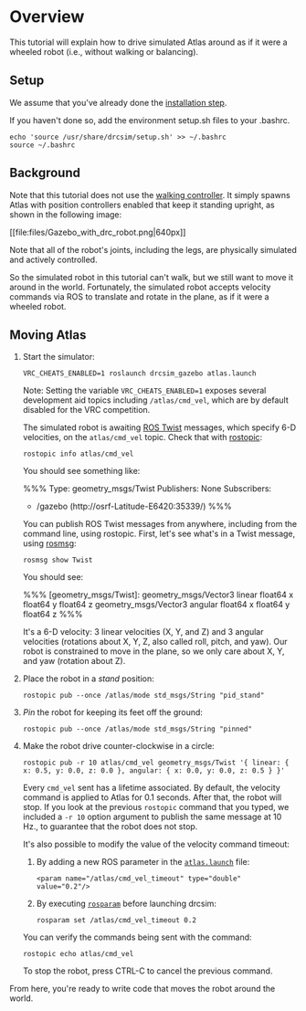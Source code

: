 # Overview

This tutorial will explain how to drive simulated Atlas around as if it were a wheeled robot (i.e., without walking or balancing).

## Setup

We assume that you've already done the [installation step](http://gazebosim.org/tutorials/?tut=drcsim_install).

If you haven't done so, add the environment setup.sh files to your .bashrc.

~~~
echo 'source /usr/share/drcsim/setup.sh' >> ~/.bashrc
source ~/.bashrc
~~~

## Background

Note that this tutorial does not use the [walking controller](http://gazebosim.org/tutorials/?tut=drcsim_walking&cat=drcsim). It simply spawns Atlas with position controllers enabled that keep it standing upright, as shown in the following image:

[[file:files/Gazebo_with_drc_robot.png|640px]]

Note that all of the robot's joints, including the legs, are physically simulated and actively controlled.

So the simulated robot in this tutorial can't walk, but we still want to move it around in the world.  Fortunately, the simulated robot accepts velocity commands via ROS to translate and rotate in the plane, as if it were a wheeled robot.

## Moving Atlas

1. Start the simulator:

    ~~~
    VRC_CHEATS_ENABLED=1 roslaunch drcsim_gazebo atlas.launch
    ~~~

    Note: Setting the variable `VRC_CHEATS_ENABLED=1` exposes several development aid topics including `/atlas/cmd_vel`, which are by default disabled for the VRC competition.


    The simulated robot is awaiting [ROS Twist](http://ros.org/doc/api/geometry_msgs/html/msg/Twist.html) messages, which specify 6-D velocities, on the `atlas/cmd_vel` topic.  Check that with [rostopic](http://ros.org/wiki/rostopic):

    ~~~
    rostopic info atlas/cmd_vel
    ~~~

    You should see something like:

    %%%
    Type: geometry_msgs/Twist
    Publishers: None
    Subscribers:
     * /gazebo (http://osrf-Latitude-E6420:35339/)
    %%%

    You can publish ROS Twist messages from anywhere, including from the command line, using rostopic.  First, let's see what's in a Twist message, using [rosmsg](http://ros.org/wiki/rosmsg):

    ~~~
    rosmsg show Twist
    ~~~

    You should see:

    %%%
    [geometry_msgs/Twist]:
    geometry_msgs/Vector3 linear
      float64 x
      float64 y
      float64 z
    geometry_msgs/Vector3 angular
      float64 x
      float64 y
      float64 z
    %%%

    It's a 6-D velocity: 3 linear velocities (X, Y, and Z) and 3 angular velocities (rotations about X, Y, Z, also called roll, pitch, and yaw). Our robot is constrained to move in the plane, so we only care about X, Y, and yaw (rotation about Z).

1. Place the robot in a *stand* position:

    ~~~
    rostopic pub --once /atlas/mode std_msgs/String "pid_stand"
    ~~~

1. *Pin* the robot for keeping its feet off the ground:

    ~~~
    rostopic pub --once /atlas/mode std_msgs/String "pinned"
    ~~~

1. Make the robot drive counter-clockwise in a circle:

    ~~~
    rostopic pub -r 10 atlas/cmd_vel geometry_msgs/Twist '{ linear: { x: 0.5, y: 0.0, z: 0.0 }, angular: { x: 0.0, y: 0.0, z: 0.5 } }'
    ~~~

    Every `cmd_vel` sent has a lifetime associated. By default, the velocity command is applied to Atlas for 0.1 seconds. After that, the robot will stop. If you look at the previous `rostopic` command that you typed, we included a `-r 10` option argument to publish the same message at 10 Hz., to guarantee that the robot does not stop.

    It's also possible to modify the value of the velocity command timeout:

    1. By adding a new ROS parameter in the [`atlas.launch`](https://bitbucket.org/osrf/drcsim/raw/default/drcsim_gazebo/launch/atlas.launch) file:

        ~~~
        <param name="/atlas/cmd_vel_timeout" type="double" value="0.2"/>
        ~~~

    1. By executing [`rosparam`](http://wiki.ros.org/rosparam) before launching drcsim:

        ~~~
        rosparam set /atlas/cmd_vel_timeout 0.2
        ~~~

    You can verify the commands being sent with the command:

    ~~~
    rostopic echo atlas/cmd_vel
    ~~~

    To stop the robot, press CTRL-C to cancel the previous command.

From here, you're ready to write code that moves the robot around the world.
